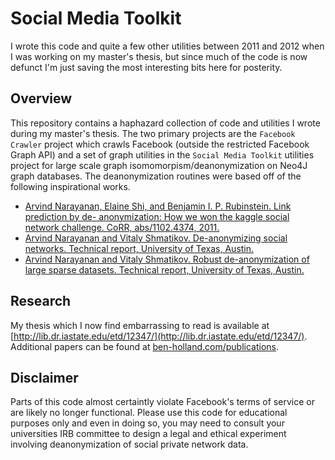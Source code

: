 # Social Media Toolkit
I wrote this code and quite a few other utilities between 2011 and 2012 when I was working on my master's thesis, but since much of the code is now defunct I'm just saving the most interesting bits here for posterity. 

## Overview
This repository contains a haphazard collection of code and utilities I wrote during my master's thesis. The two primary projects are the `Facebook Crawler` project which crawls Facebook (outside the restricted Facebook Graph API) and a set of graph utilities in the `Social Media Toolkit` utilities project for large scale graph isomomorpism/deanonymization on Neo4J graph databases. The deanonymization routines were based off of the following inspirational works.

- [Arvind Narayanan, Elaine Shi, and Benjamin I. P. Rubinstein. Link prediction by de- anonymization: How we won the kaggle social network challenge. CoRR, abs/1102.4374, 2011.](https://arxiv.org/abs/1102.4374)
- [Arvind Narayanan and Vitaly Shmatikov. De-anonymizing social networks. Technical report, University of Texas, Austin.](https://www.cs.utexas.edu/~shmat/shmat_oak09.pdf)
- [Arvind Narayanan and Vitaly Shmatikov. Robust de-anonymization of large sparse datasets. Technical report, University of Texas, Austin.](https://www.cs.cornell.edu/~shmat/shmat_oak08netflix.pdf)

## Research
My thesis which I now find embarrassing to read is available at [http://lib.dr.iastate.edu/etd/12347/](http://lib.dr.iastate.edu/etd/12347/). Additional papers can be found at [ben-holland.com/publications](https://ben-holland.com/publications).

## Disclaimer
Parts of this code almost certaintly violate Facebook's terms of service or are likely no longer functional. Please use this code for educational purposes only and even in doing so, you may need to consult your universities IRB committee to design a legal and ethical experiment involving deanonymization of social private network data.
